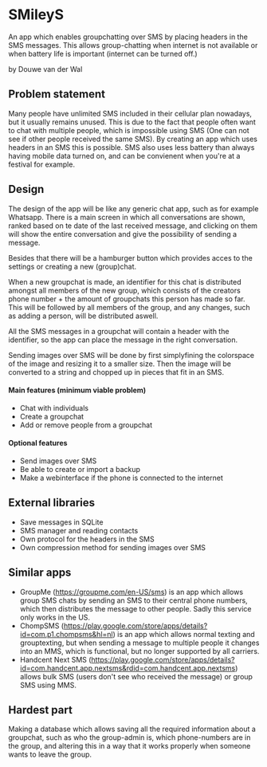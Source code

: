 # SMileyS
An app which enables groupchatting over SMS by placing headers in the SMS messages. This allows group-chatting when internet is not available or when battery life is important (internet can be turned off.)

by Douwe van der Wal


## Problem statement
Many people have unlimited SMS included in their cellular plan nowadays, but it usually remains unused. This is due to the fact that people often want to chat with multiple people, which is impossible using SMS (One can not see if other people received the same SMS). By creating an app which uses headers in an SMS this is possible. SMS also uses less battery than always having mobile data turned on, and can be convienent when you're at a festival for example.

## Design
The design of the app will be like any generic chat app, such as for example Whatsapp. 
There is a main screen in which all conversations are shown, ranked based on te date of the last received message, and clicking on them will show the entire conversation and give the possibility of sending a message. 

Besides that there will be a hamburger button which provides acces to the settings or creating a new (group)chat.

When a new groupchat is made, an identifier for this chat is distributed amongst all members of the new group, which consists of the creators phone number + the amount of groupchats this person has made so far. This will be followed by all members of the group, and any changes, such as adding a person, will be distributed aswell. 

All the SMS messages in a groupchat will contain a header with the identifier, so the app can place the message in the right conversation.

Sending images over SMS will be done by first simplyfining the colorspace of the image and resizing it to a smaller size. Then the image will be converted to a string and chopped up in pieces that fit in an SMS. 

#### Main features (minimum viable problem)
* Chat with individuals 
* Create a groupchat
* Add or remove people from a groupchat

#### Optional features
* Send images over SMS
* Be able to create or import a backup
* Make a webinterface if the phone is connected to the internet

## External libraries
* Save messages in SQLite
* SMS manager and reading contacts
* Own protocol for the headers in the SMS
* Own compression method for sending images over SMS

## Similar apps
* GroupMe (https://groupme.com/en-US/sms) is an app which allows group SMS chats by sending an SMS to their central phone numbers, which then distributes the message to other people. Sadly this service only works in the US.
* ChompSMS (https://play.google.com/store/apps/details?id=com.p1.chompsms&hl=nl) is an app which allows normal texting and grouptexting, but when sending a message to multiple people it changes into an MMS, which is functional, but no longer supported by all carriers.
* Handcent Next SMS (https://play.google.com/store/apps/details?id=com.handcent.app.nextsms&rdid=com.handcent.app.nextsms) allows bulk SMS (users don't see who received the message) or group SMS using MMS. 

## Hardest part
Making a database which allows saving all the required information about a groupchat, such as who the group-admin is, which phone-numbers are in the group, and altering this in a way that it works properly when someone wants to leave the group.
